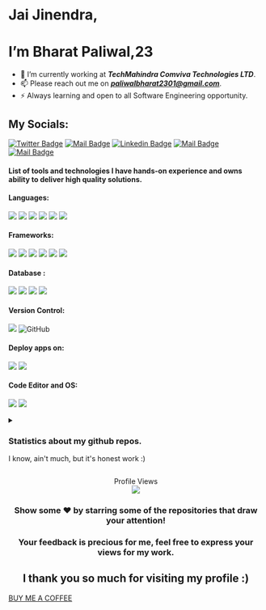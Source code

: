 # Jai Jinendra,

# I’m Bharat Paliwal,23
<!-- <img src="https://user-images.githubusercontent.com/1303154/88677602-1635ba80-d120-11ea-84d8-d263ba5fc3c0.gif" width="32px" alt="hi"> -->


- 💞️ I’m currently working at ***TechMahindra Comviva Technologies LTD***.
- 📫 Please reach out me on ***paliwalbharat2301@gmail.com***.
- ⚡ Always learning and open to all Software Engineering opportunity.

## My Socials: 
[![Twitter Badge](https://img.shields.io/badge/-@BharatPaliwal23-1ca0f1?style=flat&labelColor=1ca0f1&logo=twitter&logoColor=white&link=https://twitter.com/BharatPaliwal23)](https://twitter.com/BharatPaliwal23) [![Mail Badge](https://img.shields.io/badge/-Bharat-1877F2?style=flat&labelColor=1877F2&logo=facebook&logoColor=white)](https://www.facebook.com/bharat.paliwal.3958914/) [![Linkedin Badge](https://img.shields.io/badge/-BharatPaliwal-0e76a8?style=flat&labelColor=0e76a8&logo=linkedin&logoColor=white)](https://www.linkedin.com/in/bharat-paliwal-ab7169179/) [![Mail Badge](https://img.shields.io/badge/-@_bharat_231-e84393?style=flat&labelColor=e84393&logo=instagram&logoColor=white)](https://www.instagram.com/_bharat_231/) [![Mail Badge](https://img.shields.io/badge/-paliwalbharat-c0392b?style=flat&labelColor=c0392b&logo=gmail&logoColor=white)](mailto:paliwalbharat2301@gmail.com)


#### List of tools and technologies I have hands-on experience and owns ability to deliver high quality solutions.

#### Languages: 
<img src="https://img.shields.io/badge/JavaScript-323330?style=for-the-badge&logo=javascript&logoColor=F7DF1E" /> <img src="https://img.shields.io/badge/HTML5-E34F26?style=for-the-badge&logo=html5&logoColor=white" />
<img src="https://img.shields.io/badge/CSS3-1572B6?style=for-the-badge&logo=css3&logoColor=white" />
<img src="https://img.shields.io/badge/Python-3776AB?style=for-the-badge&logo=python&logoColor=white" />
<img src="https://img.shields.io/badge/C%2B%2B-00599C?style=for-the-badge&logo=c%2B%2B&logoColor=white"/>
<img src="https://img.shields.io/badge/Java-ED8B00?style=for-the-badge&logo=java&logoColor=white"/>



#### Frameworks:
<img src="https://img.shields.io/badge/Bootstrap-563D7C?style=for-the-badge&logo=bootstrap&logoColor=white"> <img src="https://img.shields.io/badge/React-20232A?style=for-the-badge&logo=react&logoColor=61DAFB"/>
<img src="https://img.shields.io/badge/Material--UI-0081CB?style=for-the-badge&logo=material-ui&logoColor=white"/>
<img src="https://img.shields.io/badge/Django-092E20?style=for-the-badge&logo=django&logoColor=white"/>
<img src="https://img.shields.io/badge/Node.js-43853D?style=for-the-badge&logo=node.js&logoColor=white"/>
<img src="https://img.shields.io/badge/Spring-6DB33F?style=for-the-badge&logo=spring&logoColor=white"/>

#### Database :

<img src="https://img.shields.io/badge/MySQL-00000F?style=for-the-badge&logo=mysql&logoColor=white"/> <img src="https://img.shields.io/badge/SQLite-07405E?style=for-the-badge&logo=sqlite&logoColor=white"/>
<img src="https://img.shields.io/badge/PostgreSQL-316192?style=for-the-badge&logo=postgresql&logoColor=white"/>
<img src="https://img.shields.io/badge/MongoDB-4EA94B?style=for-the-badge&logo=mongodb&logoColor=white"/>

#### Version Control:
<img src="https://img.shields.io/badge/Git-F05032?style=for-the-badge&logo=git&logoColor=white"/> <img alt="GitHub" src="https://img.shields.io/badge/github%20-%23121011.svg?&style=for-the-badge&logo=github&logoColor=white"/>

#### Deploy apps on:
<img src="https://img.shields.io/badge/Netlify-00C7B7?style=for-the-badge&logo=netlify&logoColor=white" /> <img src="https://img.shields.io/badge/Heroku-430098?style=for-the-badge&logo=heroku&logoColor=white" />

#### Code Editor and OS:
<img src="https://img.shields.io/badge/Visual_Studio_Code-0078D4?style=for-the-badge&logo=visual%20studio%20code&logoColor=white"/> <img src="https://img.shields.io/badge/Windows-0078D6?style=for-the-badge&logo=windows&logoColor=white" />  


<details>

  <summary>
    <h3> Statistics about my github repos. </h3>
    <p>I know, ain't much, but it's honest work :) </p>
  </summary>
<br />

### Github Stats

  ![Bharat Paliwal's GitHub stats](https://github-readme-stats.vercel.app/api?username=bharatpaliwal-169&show_icons=true&theme=tokyonight) 

  
  <img align="center" src="https://github-readme-streak-stats.herokuapp.com/?user=bharatpaliwal-169&count_private=true&theme=tokyonight" alt="contribution-stats" />
  
  
[![Top Langs](https://github-readme-stats.vercel.app/api/top-langs/?username=bharatpaliwal-169&hide=scss&theme=tokyonight&langs_count=7&layout=compact)](https://github.com/bharatpaliwal-169/github-readme-stats)

<!-- ![github activity graph](https://activity-graph.herokuapp.com/graph?username=bharatpaliwal-169&theme=dracula)
  <p align="left"> <img src="https://komarev.com/ghpvc/?username=bharatpaliwal-169&label=Profile%20views&color=0e75b6&style=flat" alt="bharat" /> </p>
-->
</details>

<p align="center"> 
  Profile Views<br/>
  <img src="https://profile-counter.glitch.me/bharatpaliwal-169/count.svg" />
</p>


<div align="center">

### Show some ❤️ by starring some of the repositories that draw your attention!
### Your feedback is precious for me, feel free to express your views for my work.

  
## I thank you so much for visiting my profile :)
</div>

<p>
  <a href="https://buymeacoffee.com/paliwalBapps">BUY ME A COFFEE</>
</p>
